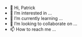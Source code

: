- 👋 Hi, Patrick
- 👀 I’m interested in ...
- 🌱 I’m currently learning ...
- 💞️ I’m looking to collaborate on ...
- 📫 How to reach me ...

<!---
freemanpdwork/freemanpdwork is a ✨ special ✨ repository because its `README.md` (this file) appears on your GitHub profile.
You can click the Preview link to take a look at your changes.
--->
